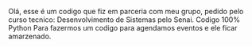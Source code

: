 Olá, esse é um codigo que fiz em parceria com meu grupo, pedido pelo curso tecnico: Desenvolvimento de Sistemas pelo Senai.
Codigo 100% Python Para fazermos um codigo para agendamos eventos e ele ficar amarzenado.
